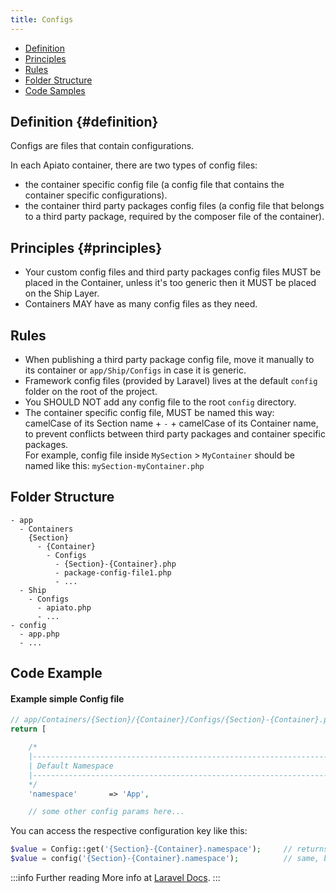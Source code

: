 ```yaml
---
title: Configs
---
```


* [Definition](#definition)
* [Principles](#principles)
* [Rules](#rules)
* [Folder Structure](#folder-structure)
* [Code Samples](#code-samples)

## Definition {#definition}

Configs are files that contain configurations.

In each Apiato container, there are two types of config files:
- the container specific config file (a config file that contains the container specific configurations).
- the container third party packages config files (a config file that belongs to a third party package, required by the composer file of the container).

## Principles {#principles}

- Your custom config files and third party packages config files MUST be placed in the Container, unless it's too generic then it MUST be placed on the Ship Layer.
- Containers MAY have as many config files as they need.

## Rules

- When publishing a third party package config file, move it manually to its container or `app/Ship/Configs` in case it is generic.
- Framework config files (provided by Laravel) lives at the default `config` folder on the root of the project.
- You SHOULD NOT add any config file to the root `config` directory.
- The container specific config file, MUST be named this way:  
  camelCase of its Section name + `-` + camelCase of its Container name, to prevent conflicts between third party packages and container specific packages.  
  For example, config file inside `MySection` > `MyContainer` should be named like this: `mySection-myContainer.php`

## Folder Structure

```
- app
  - Containers
    {Section}
      - {Container}
        - Configs
          - {Section}-{Container}.php
          - package-config-file1.php
          - ...
  - Ship
    - Configs
      - apiato.php
      - ...
- config
  - app.php
  - ...
```

## Code Example

#### Example simple Config file

```php
// app/Containers/{Section}/{Container}/Configs/{Section}-{Container}.php
return [

    /*
    |--------------------------------------------------------------------------
    | Default Namespace
    |--------------------------------------------------------------------------
    */
    'namespace'       => 'App',

    // some other config params here...
```
You can access the respective configuration key like this:
```php
$value = Config::get('{Section}-{Container}.namespace');     // returns 'App'
$value = config('{Section}-{Container}.namespace');          // same, but using laravel helper function
```

:::info Further reading
More info at [Laravel Docs](https://laravel.com/docs/configuration).
:::
